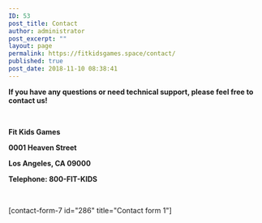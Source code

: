 ```yaml
---
ID: 53
post_title: Contact
author: administrator
post_excerpt: ""
layout: page
permalink: https://fitkidsgames.space/contact/
published: true
post_date: 2018-11-10 08:38:41
---
```

<!-- wp:columns -->
<div class="wp-block-columns has-2-columns"></div>
<!-- /wp:columns -->

<p><strong>If you have any questions or need technical support, please feel free to contact us!</strong></p>
<p> </p>
<p><strong>Fit Kids Games </strong></p>
<p><strong>0001 Heaven Street</strong></p>
<p><strong>Los Angeles, CA 09000</strong></p>
<p><strong>Telephone: 800-FIT-KIDS</strong></p>
<p> </p>
<p>[contact-form-7 id="286" title="Contact form 1"]</p>
<p> </p>
<p> </p>

<!-- wp:columns -->
<div class="wp-block-columns has-2-columns"></div>
<!-- /wp:columns -->